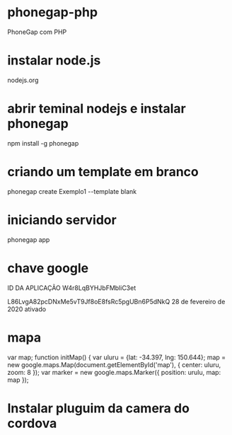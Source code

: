 # phonegap-php
PhoneGap  com PHP

# instalar node.js
nodejs.org

# abrir teminal nodejs e instalar phonegap
npm install -g phonegap

# criando um template em branco
phonegap create Exemplo1 --template blank

# iniciando servidor
phonegap app

# chave google
ID DA APLICAÇÃO
W4r8LqBYHJbFMbliC3et

L86LvgA82pcDNxMe5vT9Jf8oE8fsRc5pgUBn6P5dNkQ	28 de fevereiro de 2020	ativado

# mapa
var map;
    function initMap() {
        var uluru = {lat: -34.397, lng: 150.644};
        map = new google.maps.Map(document.getElementById('map'), {
            center: uluru,
            zoom: 8
        });
        var marker = new google.maps.Marker({
            position: urulu,
            map: map
        });
        
# Instalar pluguim da camera do cordova
